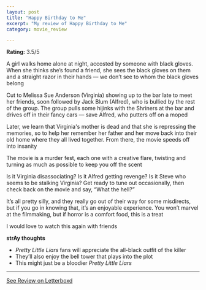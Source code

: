```yaml
---
layout: post
title: "Happy Birthday to Me"
excerpt: "My review of Happy Birthday to Me"
category: movie_review

---
```


**Rating:** 3.5/5

A girl walks home alone at night, accosted by someone with black gloves. When she thinks she’s found a friend, she sees the black gloves on them and a straight razor in their hands — we don’t see to whom the black gloves belong

Cut to Melissa Sue Anderson (Virginia) showing up to the bar late to meet her friends, soon followed by Jack Blum (Alfred), who is bullied by the rest of the group. The group pulls some hijinks with the Shriners at the bar and drives off in their fancy cars — save Alfred, who putters off on a moped

Later, we learn that Virginia's mother is dead and that she is repressing the memories, so to help her remember her father and her move back into their old home where they all lived together. From there, the movie speeds off into insanity

The movie is a murder fest, each one with a creative flare, twisting and turning as much as possible to keep you off the scent

Is it Virginia disassociating? Is it Alfred getting revenge? Is it Steve who seems to be stalking Virginia? Get ready to tune out occasionally, then check back on the movie and say, “What the hell?”

It’s all pretty silly, and they really go out of their way for some misdirects, but if you go in knowing that, it’s an enjoyable experience. You won’t marvel at the filmmaking, but if horror is a comfort food, this is a treat

I would love to watch this again with friends

<b>strAy thoughts</b>
* <i>Pretty Little Liars</i> fans will appreciate the all-black outfit of the killer
* They’ll also enjoy the bell tower that plays into the plot
* This might just be a bloodier <i>Pretty Little Liars</i>

<hr>

[See Review on Letterboxd](https://boxd.it/4g6Fld)
